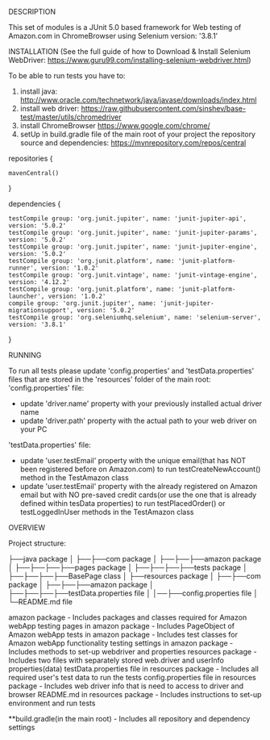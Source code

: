 DESCRIPTION

This set of modules is a JUnit 5.0 based framework for Web testing of Amazon.com in ChromeBrowser using Selenium version: '3.8.1'

INSTALLATION
(See the full guide of how to Download & Install Selenium WebDriver: https://www.guru99.com/installing-selenium-webdriver.html)

To be able to run tests you have to:
1. install java:
http://www.oracle.com/technetwork/java/javase/downloads/index.html
2. install web driver:
https://raw.githubusercontent.com/sinshev/base-test/master/utils/chromedriver
3. install ChromeBrowser
https://www.google.com/chrome/
4. setUp in build.gradle file of the main root of your project the repository source and dependencies:
https://mvnrepository.com/repos/central

repositories {

    mavenCentral()
}
    
dependencies {

    testCompile group: 'org.junit.jupiter', name: 'junit-jupiter-api', version: '5.0.2'
    testCompile group: 'org.junit.jupiter', name: 'junit-jupiter-params', version: '5.0.2'
    testCompile group: 'org.junit.jupiter', name: 'junit-jupiter-engine', version: '5.0.2'
    testCompile group: 'org.junit.platform', name: 'junit-platform-runner', version: '1.0.2'
    testCompile group: 'org.junit.vintage', name: 'junit-vintage-engine', version: '4.12.2'
    testCompile group: 'org.junit.platform', name: 'junit-platform-launcher', version: '1.0.2'
    compile group: 'org.junit.jupiter', name: 'junit-jupiter-migrationsupport', version: '5.0.2'
    testCompile group: 'org.seleniumhq.selenium', name: 'selenium-server', version: '3.8.1'
}

RUNNING

To run all tests please update 'config.properties' and 'testData.properties' files that are stored in the 'resources' folder of the main root:
'config.properties' file:
- update 'driver.name' property with your previously installed actual driver name
- update 'driver.path' property with the actual path to your web driver on your PC

'testData.properties' file:
- update 'user.testEmail' property with the unique email(that has NOT been registered before on Amazon.com) to run 
testCreateNewAccount() method in the TestAmazon class
- update 'user.testEmail' property with the already registered on Amazon email but with NO pre-saved credit cards(or use the one that is already defined within tesData properties) 
to run testPlacedOrder() or testLoggedInUser methods in the TestAmazon class

OVERVIEW

Project structure:

├──java package
│
├──├──com package
│
├──├──├──amazon package
│
├──├──├──├──pages package
│
├──├──├──├──tests package
│
├──├──├──├──BasePage class
│
├──resources package
│
├──├──com package
│
├──├──├──amazon package
│
├──├──├──├──testData.properties file
│
│──├──config.properties file
│
└─README.md file

amazon package - Includes packages and classes required for Amazon webApp testing
pages in amazon package - Includes PageObject of Amazon webApp
tests in amazon package - Includes test classes for Amazon webApp functionality testing
settings in amazon package - Includes methods to set-up webdriver and properties
resources package - Includes two files with separately stored web.driver and userInfo properties(data)
testData.properties file in resources package - Includes all required user's test data to run the tests 
config.properties file in resources package - Includes web driver info that is need to access to driver and browser
README.md in resources package - Includes instructions to set-up environment and run tests

**build.gradle(in the main root) - Includes all repository and dependency settings



